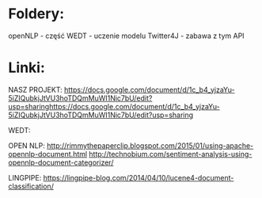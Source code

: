 # Foldery:

openNLP - część WEDT - uczenie modelu
Twitter4J - zabawa z tym API

# Linki:

NASZ PROJEKT:
https://docs.google.com/document/d/1c_b4_yjzaYu-5iZIQubkjJtVU3hoTDQmMuWI1Nic7bU/edit?usp=sharinghttps://docs.google.com/document/d/1c_b4_yjzaYu-5iZIQubkjJtVU3hoTDQmMuWI1Nic7bU/edit?usp=sharing


WEDT:

OPEN NLP:
http://rimmythepaperclip.blogspot.com/2015/01/using-apache-opennlp-document.html
http://technobium.com/sentiment-analysis-using-opennlp-document-categorizer/


LINGPIPE:
https://lingpipe-blog.com/2014/04/10/lucene4-document-classification/

